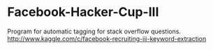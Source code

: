 Facebook-Hacker-Cup-III
=======================

Program for automatic tagging for stack overflow questions. http://www.kaggle.com/c/facebook-recruiting-iii-keyword-extraction
